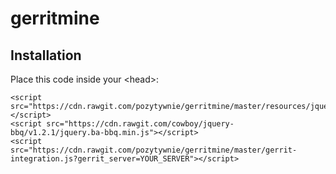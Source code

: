 gerritmine
==========

Installation
------------

Place this code inside your \<head\>:

    <script src="https://cdn.rawgit.com/pozytywnie/gerritmine/master/resources/jquery.linkify.min.js"></script>
    <script src="https://cdn.rawgit.com/cowboy/jquery-bbq/v1.2.1/jquery.ba-bbq.min.js"></script>
    <script src="https://cdn.rawgit.com/pozytywnie/gerritmine/master/gerrit-integration.js?gerrit_server=YOUR_SERVER"></script>
